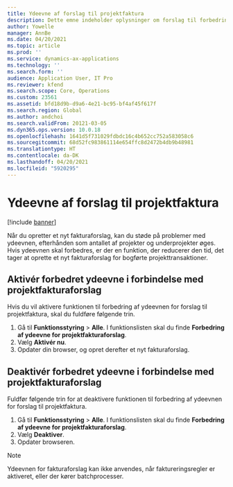 ```yaml
---
title: Ydeevne af forslag til projektfaktura
description: Dette emne indeholder oplysninger om forslag til forbedring af ydeevne for forslag til projektfakturaer.
author: Yowelle
manager: AnnBe
ms.date: 04/20/2021
ms.topic: article
ms.prod: ''
ms.service: dynamics-ax-applications
ms.technology: ''
ms.search.form: ''
audience: Application User, IT Pro
ms.reviewer: kfend
ms.search.scope: Core, Operations
ms.custom: 23561
ms.assetid: bfd18d9b-d9a6-4e21-bc95-bf4af45f617f
ms.search.region: Global
ms.author: andchoi
ms.search.validFrom: 20121-03-05
ms.dyn365.ops.version: 10.0.18
ms.openlocfilehash: 1641d5f731029fdbdc16c4b652cc752a583058c6
ms.sourcegitcommit: 68d52fc983861114e654ffc8d2472b4db9b48981
ms.translationtype: HT
ms.contentlocale: da-DK
ms.lasthandoff: 04/20/2021
ms.locfileid: "5920295"
---
```

# <a name="project-invoice-proposal-performance"></a>Ydeevne af forslag til projektfaktura

[!include [banner](../includes/banner.md)]

Når du opretter et nyt fakturaforslag, kan du støde på problemer med ydeevnen, efterhånden som antallet af projekter og underprojekter øges. Hvis ydeevnen skal forbedres, er der en funktion, der reducerer den tid, det tager at oprette et nyt fakturaforslag for bogførte projekttransaktioner.

## <a name="enable-project-invoice-proposal-performance-enhancement"></a>Aktivér forbedret ydeevne i forbindelse med projektfakturaforslag
Hvis du vil aktivere funktionen til forbedring af ydeevnen for forslag til projektfaktura, skal du fuldføre følgende trin.

1.  Gå til **Funktionsstyring** > **Alle**. I funktionslisten skal du finde **Forbedring af ydeevne for projektfakturaforslag**.
2.  Vælg **Aktivér nu**.
3.  Opdater din browser, og opret derefter et nyt fakturaforslag.

## <a name="turn-off-project-invoice-proposal-performance-enhancement"></a>Deaktivér forbedret ydeevne i forbindelse med projektfakturaforslag
Fuldfør følgende trin for at deaktivere funktionen til forbedring af ydeevnen for forslag til projektfaktura.

1.  Gå til **Funktionsstyring** > **Alle**. I funktionslisten skal du finde **Forbedring af ydeevne for projektfakturaforslag**.
2.  Vælg **Deaktiver**.
3.  Opdater browseren.

> [!NOTE]
> Ydeevnen for fakturaforslag kan ikke anvendes, når faktureringsregler er aktiveret, eller der kører batchprocesser.
